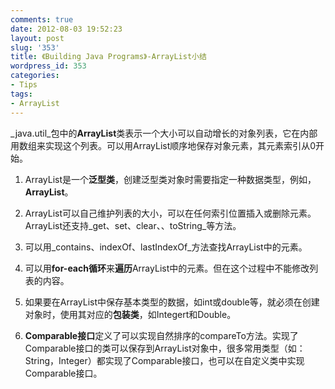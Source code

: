 ```yaml
---
comments: true
date: 2012-08-03 19:52:23
layout: post
slug: '353'
title: 《Building Java Programs》-ArrayList小结
wordpress_id: 353
categories:
- Tips
tags:
- ArrayList
---
```


_java.util_包中的**ArrayList**类表示一个大小可以自动增长的对象列表，它在内部用数组来实现这个列表。可以用ArrayList顺序地保存对象元素，其元素索引从0开始。



	
  1. ArrayList是一个**泛型类**，创建泛型类对象时需要指定一种数据类型，例如，**ArrayList<String>**。

	
  2. ArrayList可以自己维护列表的大小，可以在任何索引位置插入或删除元素。ArrayList还支持_get、set、clear、、toString_等方法。

	
  3. 可以用_contains、indexOf、lastIndexOf_方法查找ArrayList中的元素。

	
  4. 可以用**for-each循环**来**遍历**ArrayList中的元素。但在这个过程中不能修改列表的内容。

	
  5. 如果要在ArrayList中保存基本类型的数据，如int或double等，就必须在创建对象时，使用其对应的**包装类**，如Integert和Double。

	
  6. **Comparable接口**定义了可以实现自然排序的compareTo方法。实现了Comparable接口的类可以保存到ArrayList对象中，很多常用类型（如：String，Integer）都实现了Comparable接口，也可以在自定义类中实现Comparable接口。


